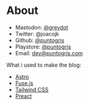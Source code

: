 # About

- Mastodon: [@greydot](https://androiddev.social/@greydot)
- Twitter: @joacojk
- Github: [@puntogris](https://github.com/puntogris)
- Playstore: [@puntogris](https://play.google.com/store/apps/dev?id=9215074992728346327&hl)
- Email: [dev@puntogris.com](mailto:dev@puntogris.com)

What i used to make the blog:

- [Astro](https://astro.build)
- [Fuse.js](https://fusejs.io/)
- [Tailwind CSS](https://tailwindcss.com/)
- [Preact](https://preactjs.com/)
